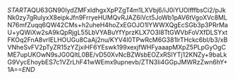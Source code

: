 $START$AQU63GN90IydZMFxldhgxXpPZgT4m1LXVbj6/iJ0iYUOlfffbsCi2/pJkNk0zy7gRulyxX8eipkJfn9FrryeHUMQvRJAZ6iVct5JoWb1pAV6tVgoXVc8MLN76mfZuqq6QW42CMs+h2uheH4hoZxEGOJO1lYWWXQgEcSGb3p3PRrMaU+yQWiXw2sA9kQpRjgL55LbVYABuYfYprzKLX7O3I8TtGWVbFoVXfDLSYxtFKOq2FnA8vrIELHOUGu8CaAj2nu/KYV4I0TPwRcM6G381lrTHckc6bI/b3/xBVNheSvFV2pTyZR15zYZjxiHF6YEswk199xexjfWHFyaaapMXpZ5PLpGyOgCME7upUKOwN9sJG0QltL0BE/vD50XvNcBZWsbEOZxRSIYTj12KNZy+9baLkG9VycEhoybES7c1VZrLhF41wWEmx9upnevb/ZTN3Ii4GGpJMWRzZwn6hY+1A==$END$